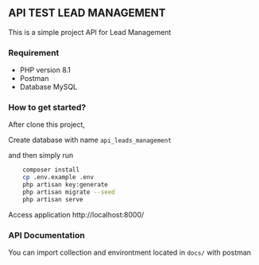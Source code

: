 ## API TEST LEAD MANAGEMENT
This is a simple project API for Lead Management
### Requirement

 - PHP version 8.1
 - Postman 
 - Database MySQL

### How to get started?
After clone this project,

Create database with name `api_leads_management`

and then simply run

```bash
    composer install
    cp .env.example .env
    php artisan key:generate
    php artisan migrate --seed
    php artisan serve
```
Access application http://localhost:8000/

### API Documentation
You can import collection and environtment located in `docs/` with postman 
